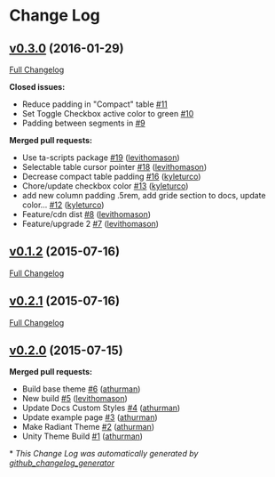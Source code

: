 # Change Log

## [v0.3.0](https://github.com/TechnologyAdvice/radiant/tree/v0.3.0) (2016-01-29)
[Full Changelog](https://github.com/TechnologyAdvice/radiant/compare/v0.1.2...v0.3.0)

**Closed issues:**

- Reduce padding in "Compact" table [\#11](https://github.com/TechnologyAdvice/radiant/issues/11)
- Set Toggle Checkbox active color to green [\#10](https://github.com/TechnologyAdvice/radiant/issues/10)
- Padding between segments in  [\#9](https://github.com/TechnologyAdvice/radiant/issues/9)

**Merged pull requests:**

- Use ta-scripts package [\#19](https://github.com/TechnologyAdvice/radiant/pull/19) ([levithomason](https://github.com/levithomason))
- Selectable table cursor pointer [\#18](https://github.com/TechnologyAdvice/radiant/pull/18) ([levithomason](https://github.com/levithomason))
- Decrease compact table padding [\#16](https://github.com/TechnologyAdvice/radiant/pull/16) ([kyleturco](https://github.com/kyleturco))
- Chore/update checkbox color [\#13](https://github.com/TechnologyAdvice/radiant/pull/13) ([kyleturco](https://github.com/kyleturco))
- add new column padding .5rem, add gride section to docs, update color… [\#12](https://github.com/TechnologyAdvice/radiant/pull/12) ([kyleturco](https://github.com/kyleturco))
- Feature/cdn dist [\#8](https://github.com/TechnologyAdvice/radiant/pull/8) ([levithomason](https://github.com/levithomason))
- Feature/upgrade 2 [\#7](https://github.com/TechnologyAdvice/radiant/pull/7) ([levithomason](https://github.com/levithomason))

## [v0.1.2](https://github.com/TechnologyAdvice/radiant/tree/v0.1.2) (2015-07-16)
[Full Changelog](https://github.com/TechnologyAdvice/radiant/compare/v0.2.1...v0.1.2)

## [v0.2.1](https://github.com/TechnologyAdvice/radiant/tree/v0.2.1) (2015-07-16)
[Full Changelog](https://github.com/TechnologyAdvice/radiant/compare/v0.2.0...v0.2.1)

## [v0.2.0](https://github.com/TechnologyAdvice/radiant/tree/v0.2.0) (2015-07-15)
**Merged pull requests:**

- Build base theme [\#6](https://github.com/TechnologyAdvice/radiant/pull/6) ([athurman](https://github.com/athurman))
- New build [\#5](https://github.com/TechnologyAdvice/radiant/pull/5) ([levithomason](https://github.com/levithomason))
- Update Docs Custom Styles [\#4](https://github.com/TechnologyAdvice/radiant/pull/4) ([athurman](https://github.com/athurman))
- Update example page [\#3](https://github.com/TechnologyAdvice/radiant/pull/3) ([athurman](https://github.com/athurman))
- Make Radiant Theme [\#2](https://github.com/TechnologyAdvice/radiant/pull/2) ([athurman](https://github.com/athurman))
- Unity Theme Build [\#1](https://github.com/TechnologyAdvice/radiant/pull/1) ([athurman](https://github.com/athurman))



\* *This Change Log was automatically generated by [github_changelog_generator](https://github.com/skywinder/Github-Changelog-Generator)*